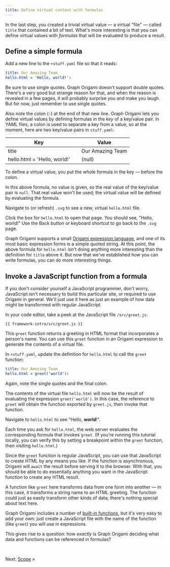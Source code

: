 ```yaml
---
title: Define virtual content with formulas
---
```


In the last step, you created a trivial virtual value — a virtual "file" — called `title` that contained a bit of text. What's more interesting is that you can define virtual values with _formulas_ that will be evaluated to produce a result.

## Define a simple formula

<span class="tutorialStep"></span> Add a new line to the `+stuff.yaml` file so that it reads:

```yaml
title: Our Amazing Team
hello.html = 'Hello, world!':
```

Be sure to use single quotes. Graph Origami doesn't support double quotes. There's a very good but strange reason for that, and when the reason is revealed in a few pages, it will probably surprise you and make you laugh. But for now, just remember to use single quotes.

Also note the colon (`:`) at the end of that new line. Graph Origami lets you define virtual values by defining formulas in the _key_ of a key/value pair. In YAML files, a colon is used to separate a key from a value, so at the moment, here are two key/value pairs in `stuff.yaml`:

| Key                          |        | Value            |
| ---------------------------- | ------ | ---------------- |
| title                        |        | Our Amazing Team |
| hello.html = 'Hello, world!' | &nbsp; | (null)           |

To define a virtual value, you put the whole formula in the key — before the colon.

In this above formula, no value is given, so the real value of the key/value pair is `null`. That real value won't be used; the virtual value will be defined by evaluating the formula.

<span class="tutorialStep"></span> Navigate to (or refresh) `.svg` to see a new, virtual `hello.html` file.

<span class="tutorialStep"></span> Click the box for `hello.html` to open that page. You should see, "Hello, world!" Use the Back button or keyboard shortcut to go back to the `.svg` page.

Graph Origami supports a small [Origami expression language](/language), and one of its most basic expression forms is a simple quoted string. At this point, the above formula for `hello.html` isn't doing anything more interesting than the definition for `title` above it. But now that we've established how you can write formulas, you can do more interesting things.

## Invoke a JavaScript function from a formula

If you don't consider yourself a JavaScript programmer, don't worry, JavaScript isn't necessary to build this particular site, or required to use Origami in general. We'll just use it here as just an example of how data might be transformed with regular JavaScript.

<span class="tutorialStep"></span> In your code editor, take a peek at the JavaScript file `/src/greet.js`:

```{{'js'}}
{{ framework-intro/src/greet.js }}
```

This `greet` function returns a greeting in HTML format that incorporates a person's name. You can use this `greet` function in an Origami expression to generate the contents of a virtual file.

<span class="tutorialStep"></span> In `+stuff.yaml`, update the definition for `hello.html` to call the `greet` function:

```yaml
title: Our Amazing Team
hello.html = greet('world'):
```

Again, note the single quotes and the final colon.

The contents of the virtual file `hello.html` will now be the result of evaluating the expression `greet('world')`. In this case, the reference to `greet` will obtain the function exported by `greet.js`, then invoke that function.

<span class="tutorialStep"></span> Navigate to `hello.html` to see "Hello, <strong>world</strong>!".

Each time you ask for `hello.html`, the web server evaluates the corresponding formula that invokes `greet`. (If you're running this tutorial locally, you can verify this by setting a breakpoint within the `greet` function, then visiting `hello.html`.)

Since the `greet` function is regular JavaScript, you can use that JavaScript to create HTML by any means you like. If the function is asynchronous, Origami will `await` the result before serving it to the browser. With that, you should be able to do essentially anything you want in the JavaScript function to create any HTML result.

A function like `greet` here transforms data from one form into another — in this case, it transforms a string name to an HTML greeting. The function could just as easily transform other kinds of data; there's nothing special about text here.

Graph Origami includes a number of [built-in functions](/cli/builtins.html), but it's very easy to add your own: just create a JavaScript file with the name of the function (like `greet`) you will use in expressions.

This gives rise to a question: how _exactly_ is Graph Origami deciding what data and functions can be referenced in formulas?

&nbsp;

Next: [Scope](intro5.html) »
